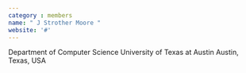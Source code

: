 ```yaml
---
category : members
name: " J Strother Moore " 
website: '#'
---
```

Department of Computer Science
University of Texas at Austin
Austin, Texas, USA

